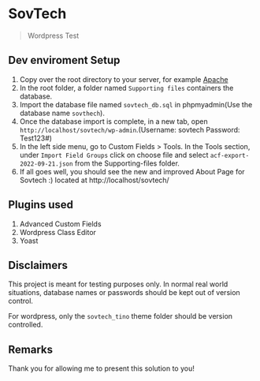 # SovTech

> Wordpress Test

## Dev enviroment Setup

1. Copy over the root directory to your server, for example [Apache](https://www.apachefriends.org/download.html)
2. In the root folder, a folder named ```Supporting files``` containers the database.
3. Import the database file named ```sovtech_db.sql``` in phpmyadmin(Use the database name ```sovthech```).
4. Once the database import is complete, in a new tab, open ``` http://localhost/sovtech/wp-admin ```.(Username: sovtech Password: Test123#)
5. In the left side menu, go to Custom Fields > Tools. In the Tools section, under ```Import Field Groups``` click on choose file and select ```acf-export-2022-09-21.json``` from the Supporting-files folder.
6.  If all goes well, you should see the new and improved About Page for Sovtech :) located at http://localhost/sovtech/


## Plugins used
1. Advanced Custom Fields
2. Wordpress Class Editor
3. Yoast

## Disclaimers

This project is meant for testing purposes only. In normal real world situations, database names or passwords should be kept out of version control.

For wordpress, only the ```sovtech_tino``` theme folder should be version controlled.


## Remarks

Thank you for allowing me to present this solution to you!